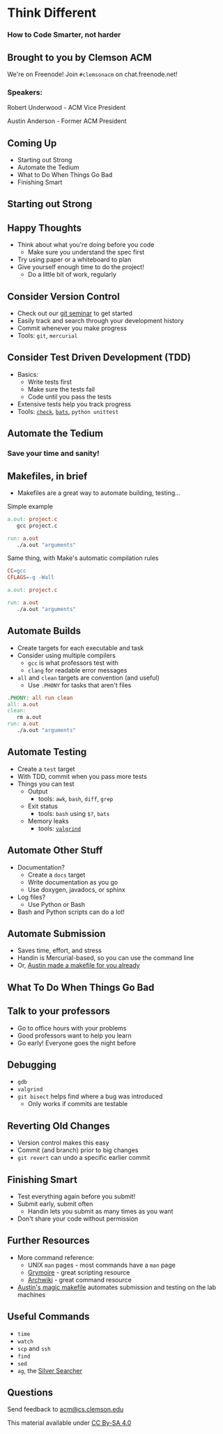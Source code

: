 # Think Different
### How to Code Smarter, not harder


## Brought to you by Clemson ACM

We're on Freenode! Join `#clemsonacm` on chat.freenode.net!

### Speakers:

Robert Underwood - ACM Vice President

Austin Anderson - Former ACM President


## Coming Up

- Starting out Strong
- Automate the Tedium
- What to Do When Things Go Bad
- Finishing Smart



## Starting out Strong


## Happy Thoughts

- Think about what you're doing before you code
   - Make sure you understand the spec first
- Try using paper or a whiteboard to plan
- Give yourself enough time to do the project!
   - Do a little bit of work, regularly


## Consider Version Control

- Check out our [git seminar][git]  to get started
- Easily track and search through your development history
- Commit whenever you make progress
- Tools: `git`, `mercurial`

[git]: http://present.protractor.ninja?git


## Consider Test Driven Development (TDD)

- Basics:
  - Write tests first
  - Make sure the tests fail
  - Code until you pass the tests
- Extensive tests help you track progress
- Tools: [`check`](http://check.sourceforge.net/), [`bats`](https://github.com/sstephenson/bats), `python unittest`



## Automate the Tedium

### Save your time and sanity!


## Makefiles, in brief

- Makefiles are a great way to automate building, testing...

Simple example
```makefile
a.out: project.c
   gcc project.c

run: a.out
   ./a.out "arguments"
```

Same thing, with Make's automatic compilation rules
```makefile
CC=gcc
CFLAGS=-g -Wall

a.out: project.c

run: a.out
   ./a.out "arguments"
```


## Automate Builds

- Create targets for each executable and task
- Consider using multiple compilers
   - `gcc` is what professors test with
   - `clang` for readable error messages
- `all` and `clean` targets are convention (and useful)
  - Use `.PHONY` for tasks that aren't files

```makefile
.PHONY: all run clean
all: a.out
clean:
   rm a.out
run: a.out
   ./a.out "arguments"
```


## Automate Testing

- Create a `test` target
- With TDD, commit when you pass more tests
- Things you can test
   - Output
      - tools: `awk`, `bash`, `diff`, `grep`
   - Exit status
      - tools: `bash` using `$?`, `bats`
   - Memory leaks
      - tools: [`valgrind`](http://valgrind.org/)


## Automate Other Stuff

- Documentation?
   - Create a `docs` target
   - Write documentation as you go
   - Use doxygen, javadocs, or sphinx
- Log files?
   - Use Python or Bash
- Bash and Python scripts can do a lot!


## Automate Submission

- Saves time, effort, and stress
- Handin is Mercurial-based, so you can use the command line
- Or, [Austin made a makefile for you already][1]

[1]: https://github.com/protractorninja/cu-handin-magic-make/



## What To Do When Things Go Bad


## Talk to your professors

- Go to office hours with your problems
- Good professors want to help you learn
- Go early! Everyone goes the night before


## Debugging

- `gdb`
- `valgrind`
- `git bisect` helps find where a bug was introduced
   - Only works if commits are testable


## Reverting Old Changes

- Version control makes this easy
- Commit (and branch) prior to big changes
- `git revert` can undo a specific earlier commit



## Finishing Smart

- Test everything again before you submit!
- Submit early, submit often
   - Handin lets you submit as many times as you want
- Don't share your code without permission



## Further Resources

- More command reference:
   - UNIX `man` pages - most commands have a `man` page
   - [Grymoire][1] - great scripting resource
   - [Archwiki][2] - great command resource
- [Austin's magic makefile][3] automates submission and testing on the lab machines

[1]: http://www.grymoire.com/
[2]: https://wiki.archlinux.org/index.php/Main_Page
[3]: https://github.com/protractorninja/cu-handin-magic-make/


## Useful Commands

- `time`
- `watch`
- `scp` and `ssh`
- `find`
- `sed`
- `ag`, the [Silver Searcher](https://github.com/ggreer/the_silver_searcher)



## Questions

Send feedback to acm@cs.clemson.edu

This material available under [CC By-SA 4.0](http://creativecommons.org/licenses/by-sa/4.0/)

